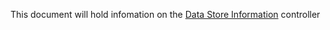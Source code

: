 This document will hold infomation on the [Data Store Information](https://github.com/vKubeViewer/vkubeviewer/blob/main/controllers/datastoreinfo_controller.go) controller
